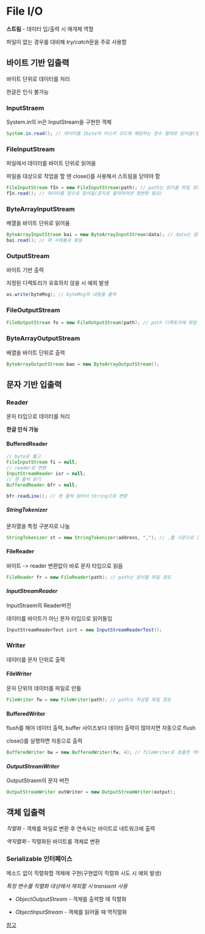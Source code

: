 # File I/O
**스트림** - 데이터 입/출력 시 매개체 역할

파일이 없는 경우를 대비해 *try/catch*문을 주로 사용함
## 바이트 기반 입출력
바이트 단위로 데이터를 처리

한글은 인식 불가능
### InputStraem
System.in의 in은 InputStream을 구현한 객체
```java
System.in.read(); // 데이터를 1byte씩 아스키 코드에 해당하는 정수 형태로 읽어옴(문자로 출력하려면 형변환 필요)
```
### FileInputStream
파일에서 데이터를 바이트 단위로 읽어옴

파일을 대상으로 작업을 할 땐 close()를 사용해서 스트림을 닫아야 함
```java
FileInputStream fIn = new FileInputStream(path); // path는 읽어올 파일 경로
fIn.read(); // 데이터를 정수로 읽어옴(문자로 출력하려면 형변환 필요)
```
### ByteArrayInputStream
배열을 바이트 단위로 읽어옴
```java
ByteArrayInputStream bai = new ByteArrayInputStream(data); // data는 읽어올 배열
bai.read(); // 위 사례들과 동일
```
### OutputStream
바이트 기반 출력

지정된 디렉토리가 유효하지 않을 시 예외 발생
```java
os.write(byteMsg); // byteMsg의 내용을 출력
```
### FileOutputStream
```java
FileOutputStream fo = new FileOutputStream(path); // path 디렉토리에 파일 생성
```
### ByteArrayOutputStream
배열을 바이트 단위로 출력
```java
ByteArrayOutputStream bao = new ByteArrayOutputStream();
```
## 문자 기반 입출력
### Reader
문자 타입으로 데이터를 처리

**한글 인식 가능**
#### BufferedReader
```java
// byte로 뚫고
FileInputStream fi = null;
// reader로 변환
InputStreamReader isr = null;
// 한 줄씩 읽기 
BufferedReader bfr = null;

bfr.readLine(); // 한 줄씩 읽어서 String으로 변환
```
##### *StringTokenizer*
문자열을 특정 구분자로 나눔
```java
StringTokenizer st = new StringTokenizer(address, ","); // ,를 기준으로 문자열을 나눔
```
#### FileReader
바이트 -> reader 변환없이 바로 문자 타입으로 읽음
```java
FileReader fr = new FileReader(path); // path는 읽어올 파일 경로
```
#### *InputStreamReader*
InputStraem의 Reader버전

데이터를 바이트가 아닌 문자 타입으로 읽어들임
```java
InputStreamReaderTest isrt = new InputStreamReaderTest();
```
### Writer
데이터를 문자 단위로 출력
#### FileWriter
문자 단위의 데이터를 파일로 만듦
```java
FileWriter fw = new FileWriter(path); // path는 작성할 파일 경로
```
#### BufferedWriter
flush를 해야 데이터 출력, buffer 사이즈보다 데이터 출력이 많아지면 자동으로 flush

close()를 실행하면 자동으로 출력
```java
BufferedWriter bw = new BufferedWriter(fw, 4); // fileWriter로 호출한 객체를 실행
```
#### *OutputStreamWriter*
OutputStraem의 문자 버전
```java
OutputStreamWriter outWriter = new OutputStreamWriter(output);
```
## 객체 입출력
*직렬화* - 객체를 파일로 변환 후 연속되는 바이트로 네트워크에 출력

*역직렬화* - 직렬화된 바이트를 객체로 변환
### Serializable 인터페이스
메소드 없이 직렬화할 객체에 구현(구현없이 직렬화 시도 시 예외 발생)

*특정 변수를 직렬화 대상에서 제외할 시 transient 사용*

- *ObjectOutputStream* - 객체를 출력할 때 직렬화

- *ObjectInputStream* - 객체를 읽어올 때 역직렬화

[참고](20230811/iopkg/SerializableUser.java)
